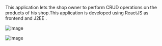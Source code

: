 
This application lets the shop owner to perform CRUD operations on the products of his shop.This application is developed using ReactJS as frontend and J2EE .


![image](https://user-images.githubusercontent.com/66680113/100577958-50e67400-3307-11eb-92f5-7031cef67ba9.png)


![image](https://user-images.githubusercontent.com/66680113/100578229-d407ca00-3307-11eb-9d02-8601dab29323.png)

